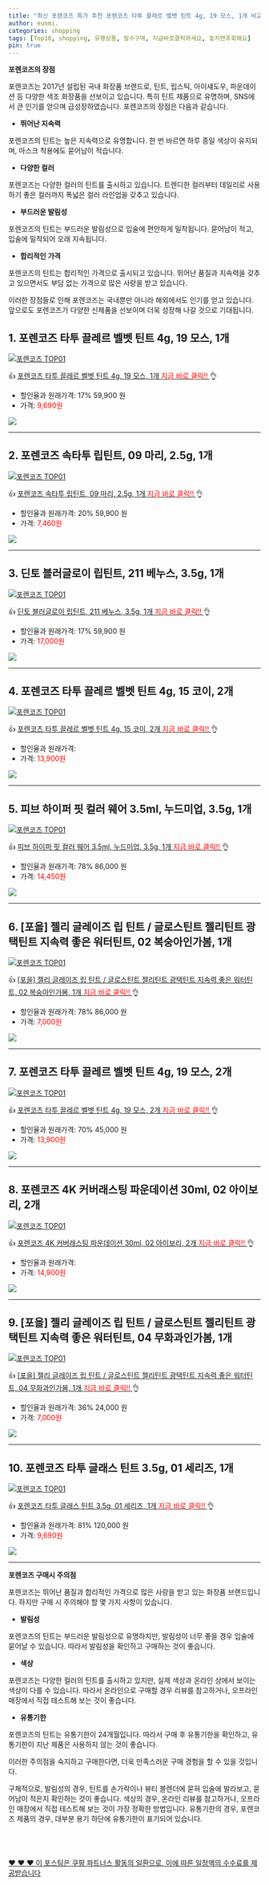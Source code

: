 ```yaml
---
title: "최신 포렌코즈 특가 추천 포렌코즈 타투 끌레르 벨벳 틴트 4g, 19 모스, 1개 비교 장점"
author: eunmi.
categories: shopping
tags: [Top10, shopping, 유행상품, 필수구매, 지금바로클릭하세요, 놓치면후회해요]
pin: true
---
```

**포렌코즈의 장점**

포렌코즈는 2017년 설립된 국내 화장품 브랜드로, 틴트, 립스틱, 아이섀도우, 파운데이션 등 다양한 색조 화장품을 선보이고 있습니다. 특히 틴트 제품으로 유명하며, SNS에서 큰 인기를 얻으며 급성장하였습니다. 포렌코즈의 장점은 다음과 같습니다.

* **뛰어난 지속력**

포렌코즈의 틴트는 높은 지속력으로 유명합니다. 한 번 바르면 하루 종일 색상이 유지되며, 마스크 착용에도 묻어남이 적습니다.

* **다양한 컬러**

포렌코즈는 다양한 컬러의 틴트를 출시하고 있습니다. 트렌디한 컬러부터 데일리로 사용하기 좋은 컬러까지 폭넓은 컬러 라인업을 갖추고 있습니다.

* **부드러운 발림성**

포렌코즈의 틴트는 부드러운 발림성으로 입술에 편안하게 밀착됩니다. 묻어남이 적고, 입술에 밀착되어 오래 지속됩니다.

* **합리적인 가격**

포렌코즈의 틴트는 합리적인 가격으로 출시되고 있습니다. 뛰어난 품질과 지속력을 갖추고 있으면서도 부담 없는 가격으로 많은 사랑을 받고 있습니다.

이러한 장점들로 인해 포렌코즈는 국내뿐만 아니라 해외에서도 인기를 얻고 있습니다. 앞으로도 포렌코즈가 다양한 신제품을 선보이며 더욱 성장해 나갈 것으로 기대됩니다.

   

## 1. 포렌코즈 타투 끌레르 벨벳 틴트 4g, 19 모스, 1개

[![포렌코즈 TOP01](https://thumbnail9.coupangcdn.com/thumbnails/remote/230x230ex/image/retail/images/775324342827434-75470b1f-eb62-4faf-8582-4ef71e567b2a.jpg)](https://link.coupang.com/re/AFFSDP?lptag=AF3617701&subid=GithubCoopas&pageKey=7275701126&traceid=V0-153&itemId=10083379875&vendorItemId=77366257981)


👍 [포렌코즈 타투 끌레르 벨벳 틴트 4g, 19 모스, 1개 <font color=red> 지금 바로 클릭!! </font> ](https://link.coupang.com/re/AFFSDP?lptag=AF3617701&subid=GithubCoopas&pageKey=7275701126&traceid=V0-153&itemId=10083379875&vendorItemId=77366257981) 👌 


- 할인율과 원래가격: 17%  59,900   원
- 가격: <span style='color:red'>9,690원</span>

[![](/discount_price.png)](https://link.coupang.com/re/AFFSDP?lptag=AF3617701&subid=GithubCoopas&pageKey=7275701126&traceid=V0-153&itemId=10083379875&vendorItemId=77366257981)

---


   

## 2. 포렌코즈 속타투 립틴트, 09 마리, 2.5g, 1개

[![포렌코즈 TOP01](https://thumbnail6.coupangcdn.com/thumbnails/remote/230x230ex/image/retail/images/2023/08/17/18/6/dcc4a5d6-6320-433d-b2ad-6abded60d6ad.jpg)](https://link.coupang.com/re/AFFSDP?lptag=AF3617701&subid=GithubCoopas&pageKey=7539009614&traceid=V0-153&itemId=19813569449&vendorItemId=86907878439)


👍 [포렌코즈 속타투 립틴트, 09 마리, 2.5g, 1개 <font color=red> 지금 바로 클릭!! </font> ](https://link.coupang.com/re/AFFSDP?lptag=AF3617701&subid=GithubCoopas&pageKey=7539009614&traceid=V0-153&itemId=19813569449&vendorItemId=86907878439) 👌 


- 할인율과 원래가격: 20%  59,900   원
- 가격: <span style='color:red'>7,460원</span>

[![](/discount_price.png)](https://link.coupang.com/re/AFFSDP?lptag=AF3617701&subid=GithubCoopas&pageKey=7539009614&traceid=V0-153&itemId=19813569449&vendorItemId=86907878439)

---


   

## 3. 딘토 블러글로이 립틴트, 211 베누스, 3.5g, 1개

[![포렌코즈 TOP01](https://thumbnail7.coupangcdn.com/thumbnails/remote/230x230ex/image/retail/images/2023/06/22/14/2/05750f06-1610-45bb-8651-9534e86120f4.png)](https://link.coupang.com/re/AFFSDP?lptag=AF3617701&subid=GithubCoopas&pageKey=7263230214&traceid=V0-153&itemId=18505450743&vendorItemId=86351416945)


👍 [딘토 블러글로이 립틴트, 211 베누스, 3.5g, 1개 <font color=red> 지금 바로 클릭!! </font> ](https://link.coupang.com/re/AFFSDP?lptag=AF3617701&subid=GithubCoopas&pageKey=7263230214&traceid=V0-153&itemId=18505450743&vendorItemId=86351416945) 👌 


- 할인율과 원래가격: 17%  59,900   원
- 가격: <span style='color:red'>17,000원</span>

[![](/discount_price.png)](https://link.coupang.com/re/AFFSDP?lptag=AF3617701&subid=GithubCoopas&pageKey=7263230214&traceid=V0-153&itemId=18505450743&vendorItemId=86351416945)

---


   

## 4. 포렌코즈 타투 끌레르 벨벳 틴트 4g, 15 코이, 2개

[![포렌코즈 TOP01](https://thumbnail8.coupangcdn.com/thumbnails/remote/230x230ex/image/retail/images/2023/10/12/10/7/44f0d913-c446-4882-a035-2b3370710701.jpg)](https://link.coupang.com/re/AFFSDP?lptag=AF3617701&subid=GithubCoopas&pageKey=7275701126&traceid=V0-153&itemId=20329825502&vendorItemId=87425741742)


👍 [포렌코즈 타투 끌레르 벨벳 틴트 4g, 15 코이, 2개 <font color=red> 지금 바로 클릭!! </font> ](https://link.coupang.com/re/AFFSDP?lptag=AF3617701&subid=GithubCoopas&pageKey=7275701126&traceid=V0-153&itemId=20329825502&vendorItemId=87425741742) 👌 


- 할인율과 원래가격: 
- 가격: <span style='color:red'>13,900원</span>

[![](/discount_price.png)](https://link.coupang.com/re/AFFSDP?lptag=AF3617701&subid=GithubCoopas&pageKey=7275701126&traceid=V0-153&itemId=20329825502&vendorItemId=87425741742)

---


   

## 5. 피브 하이퍼 핏 컬러 웨어 3.5ml, 누드미업, 3.5g, 1개

[![포렌코즈 TOP01](https://thumbnail8.coupangcdn.com/thumbnails/remote/230x230ex/image/retail/images/3322172948895712-925db0ff-fad8-4a40-bd08-c0303eec3240.jpg)](https://link.coupang.com/re/AFFSDP?lptag=AF3617701&subid=GithubCoopas&pageKey=7405467666&traceid=V0-153&itemId=19176383657&vendorItemId=86294382244)


👍 [피브 하이퍼 핏 컬러 웨어 3.5ml, 누드미업, 3.5g, 1개 <font color=red> 지금 바로 클릭!! </font> ](https://link.coupang.com/re/AFFSDP?lptag=AF3617701&subid=GithubCoopas&pageKey=7405467666&traceid=V0-153&itemId=19176383657&vendorItemId=86294382244) 👌 


- 할인율과 원래가격: 78%  86,000   원
- 가격: <span style='color:red'>14,450원</span>

[![](/discount_price.png)](https://link.coupang.com/re/AFFSDP?lptag=AF3617701&subid=GithubCoopas&pageKey=7405467666&traceid=V0-153&itemId=19176383657&vendorItemId=86294382244)

---


   

## 6. [포을] 젤리 글레이즈 립 틴트 / 글로스틴트 젤리틴트 광택틴트 지속력 좋은 워터틴트, 02 복숭아인가봄, 1개

[![포렌코즈 TOP01](https://thumbnail7.coupangcdn.com/thumbnails/remote/230x230ex/image/vendor_inventory/3819/04b17d4f9ccae874a3b85ef9cd14d8014e6050ce40e035062afc66bd965f.jpg)](https://link.coupang.com/re/AFFSDP?lptag=AF3617701&subid=GithubCoopas&pageKey=7678228333&traceid=V0-153&itemId=20501599734&vendorItemId=82206801844)


👍 [[포을] 젤리 글레이즈 립 틴트 / 글로스틴트 젤리틴트 광택틴트 지속력 좋은 워터틴트, 02 복숭아인가봄, 1개 <font color=red> 지금 바로 클릭!! </font> ](https://link.coupang.com/re/AFFSDP?lptag=AF3617701&subid=GithubCoopas&pageKey=7678228333&traceid=V0-153&itemId=20501599734&vendorItemId=82206801844) 👌 


- 할인율과 원래가격: 78%  86,000   원
- 가격: <span style='color:red'>7,000원</span>

[![](/discount_price.png)](https://link.coupang.com/re/AFFSDP?lptag=AF3617701&subid=GithubCoopas&pageKey=7678228333&traceid=V0-153&itemId=20501599734&vendorItemId=82206801844)

---


   

## 7. 포렌코즈 타투 끌레르 벨벳 틴트 4g, 19 모스, 2개

[![포렌코즈 TOP01](https://thumbnail7.coupangcdn.com/thumbnails/remote/230x230ex/image/retail/images/2023/10/12/10/4/2362ddaf-d00c-4eb0-aaec-aefac5f68485.jpg)](https://link.coupang.com/re/AFFSDP?lptag=AF3617701&subid=GithubCoopas&pageKey=7275701126&traceid=V0-153&itemId=20329825333&vendorItemId=87425741796)


👍 [포렌코즈 타투 끌레르 벨벳 틴트 4g, 19 모스, 2개 <font color=red> 지금 바로 클릭!! </font> ](https://link.coupang.com/re/AFFSDP?lptag=AF3617701&subid=GithubCoopas&pageKey=7275701126&traceid=V0-153&itemId=20329825333&vendorItemId=87425741796) 👌 


- 할인율과 원래가격: 70%  45,000   원
- 가격: <span style='color:red'>13,900원</span>

[![](/discount_price.png)](https://link.coupang.com/re/AFFSDP?lptag=AF3617701&subid=GithubCoopas&pageKey=7275701126&traceid=V0-153&itemId=20329825333&vendorItemId=87425741796)

---


   

## 8. 포렌코즈 4K 커버래스팅 파운데이션 30ml, 02 아이보리, 2개

[![포렌코즈 TOP01](https://thumbnail6.coupangcdn.com/thumbnails/remote/230x230ex/image/retail/images/2023/10/12/10/6/2a80adec-6587-40b6-9454-c404e2e43381.jpg)](https://link.coupang.com/re/AFFSDP?lptag=AF3617701&subid=GithubCoopas&pageKey=7395442823&traceid=V0-153&itemId=19714292382&vendorItemId=87425488813)


👍 [포렌코즈 4K 커버래스팅 파운데이션 30ml, 02 아이보리, 2개 <font color=red> 지금 바로 클릭!! </font> ](https://link.coupang.com/re/AFFSDP?lptag=AF3617701&subid=GithubCoopas&pageKey=7395442823&traceid=V0-153&itemId=19714292382&vendorItemId=87425488813) 👌 


- 할인율과 원래가격: 
- 가격: <span style='color:red'>14,900원</span>

[![](/discount_price.png)](https://link.coupang.com/re/AFFSDP?lptag=AF3617701&subid=GithubCoopas&pageKey=7395442823&traceid=V0-153&itemId=19714292382&vendorItemId=87425488813)

---


   

## 9. [포을] 젤리 글레이즈 립 틴트 / 글로스틴트 젤리틴트 광택틴트 지속력 좋은 워터틴트, 04 무화과인가봄, 1개

[![포렌코즈 TOP01](https://thumbnail6.coupangcdn.com/thumbnails/remote/230x230ex/image/vendor_inventory/6d69/f5ae9dff07d2db5dfafe2495731fe6529f493c0108186e5031a504cea21d.jpg)](https://link.coupang.com/re/AFFSDP?lptag=AF3617701&subid=GithubCoopas&pageKey=7678228333&traceid=V0-153&itemId=20501599737&vendorItemId=82206801861)


👍 [[포을] 젤리 글레이즈 립 틴트 / 글로스틴트 젤리틴트 광택틴트 지속력 좋은 워터틴트, 04 무화과인가봄, 1개 <font color=red> 지금 바로 클릭!! </font> ](https://link.coupang.com/re/AFFSDP?lptag=AF3617701&subid=GithubCoopas&pageKey=7678228333&traceid=V0-153&itemId=20501599737&vendorItemId=82206801861) 👌 


- 할인율과 원래가격: 36%  24,000   원
- 가격: <span style='color:red'>7,000원</span>

[![](/discount_price.png)](https://link.coupang.com/re/AFFSDP?lptag=AF3617701&subid=GithubCoopas&pageKey=7678228333&traceid=V0-153&itemId=20501599737&vendorItemId=82206801861)

---


   

## 10. 포렌코즈 타투 글래스 틴트 3.5g, 01 세리즈, 1개

[![포렌코즈 TOP01](https://thumbnail7.coupangcdn.com/thumbnails/remote/230x230ex/image/retail/images/2023/07/28/9/0/ed99442d-3044-4e3d-896d-ddfb698e8e0c.jpg)](https://link.coupang.com/re/AFFSDP?lptag=AF3617701&subid=GithubCoopas&pageKey=7275701126&traceid=V0-153&itemId=18594531174&vendorItemId=86713006006)


👍 [포렌코즈 타투 글래스 틴트 3.5g, 01 세리즈, 1개 <font color=red> 지금 바로 클릭!! </font> ](https://link.coupang.com/re/AFFSDP?lptag=AF3617701&subid=GithubCoopas&pageKey=7275701126&traceid=V0-153&itemId=18594531174&vendorItemId=86713006006) 👌 


- 할인율과 원래가격: 81%  120,000   원
- 가격: <span style='color:red'>9,690원</span>

[![](/discount_price.png)](https://link.coupang.com/re/AFFSDP?lptag=AF3617701&subid=GithubCoopas&pageKey=7275701126&traceid=V0-153&itemId=18594531174&vendorItemId=86713006006)

---
**포렌코즈 구매시 주의점**

포렌코즈는 뛰어난 품질과 합리적인 가격으로 많은 사랑을 받고 있는 화장품 브랜드입니다. 하지만 구매 시 주의해야 할 몇 가지 사항이 있습니다.

* **발림성**

포렌코즈의 틴트는 부드러운 발림성으로 유명하지만, 발림성이 너무 좋을 경우 입술에 묻어날 수 있습니다. 따라서 발림성을 확인하고 구매하는 것이 좋습니다.

* **색상**

포렌코즈는 다양한 컬러의 틴트를 출시하고 있지만, 실제 색상과 온라인 상에서 보이는 색상이 다를 수 있습니다. 따라서 온라인으로 구매할 경우 리뷰를 참고하거나, 오프라인 매장에서 직접 테스트해 보는 것이 좋습니다.

* **유통기한**

포렌코즈의 틴트는 유통기한이 24개월입니다. 따라서 구매 후 유통기한을 확인하고, 유통기한이 지난 제품은 사용하지 않는 것이 좋습니다.

이러한 주의점을 숙지하고 구매한다면, 더욱 만족스러운 구매 경험을 할 수 있을 것입니다.

구체적으로, 발림성의 경우, 틴트를 손가락이나 뷰티 블렌더에 묻혀 입술에 발라보고, 묻어남이 적은지 확인하는 것이 좋습니다. 색상의 경우, 온라인 리뷰를 참고하거나, 오프라인 매장에서 직접 테스트해 보는 것이 가장 정확한 방법입니다. 유통기한의 경우, 포렌코즈 제품의 경우, 대부분 용기 하단에 유통기한이 표기되어 있습니다.<br><br><br><br><br> [ ❤ ❤ ❤ 이 포스팅은 쿠팡 파트너스 활동의 일환으로, 이에 따른 일정액의 수수료를 제공받습니다](https://link.coupang.com/a/bcEFyh)